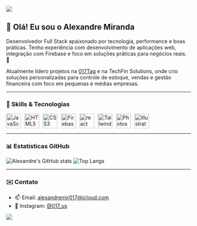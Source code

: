 <img src='https://capsule-render.vercel.app/api?type=waving&height=150&color=0:3915ed,100:210d82&text=&section=header&reversal=false&textBg=false&fontColor=ffffff&animation=twinkling&stroke=ffffff&strokeWidth=-9'>


## 👋 Olá! Eu sou o Alexandre Miranda

Desenvolvedor Full Stack apaixonado por tecnologia, performance e boas práticas. Tenho experiência com desenvolvimento de aplicações web, integração com Firebase e foco em soluções práticas para negócios reais. 🚀

Atualmente lidero projetos na [017Tag](https://github.com/seu-usuario-aqui) e na TechFin Solutions, onde crio soluções personalizadas para controle de estoque, vendas e gestão financeira com foco em pequenas e médias empresas.

---

### 🧠 Skills & Tecnologias

<div style="display: flex; flex-wrap: wrap; gap: 10px;">
  <img src="https://cdn.jsdelivr.net/gh/devicons/devicon/icons/javascript/javascript-original.svg" title="JavaScript" width="40" height="40"/>
  <img src="https://cdn.jsdelivr.net/gh/devicons/devicon/icons/html5/html5-original.svg" title="HTML5" width="40" height="40"/>
  <img src="https://cdn.jsdelivr.net/gh/devicons/devicon/icons/css3/css3-original.svg" title="CSS3" width="40" height="40"/>
  <img src="https://cdn.jsdelivr.net/gh/devicons/devicon/icons/firebase/firebase-plain.svg" title="Firebase" width="40" height="40"/>
  <img src="https://cdn.jsdelivr.net/gh/devicons/devicon/icons/react/react-original.svg" title="react" width="40" height="40"/>
  <img src="https://cdn.jsdelivr.net/gh/devicons/devicon/icons/tailwindcss/tailwindcss-original.svg" title="Tailwind CSS" width="40" height="40"/>
  <img src="https://cdn.jsdelivr.net/gh/devicons/devicon/icons/photoshop/photoshop-plain.svg" title="Photoshop" width="40" height="40"/>
  <img src="https://cdn.jsdelivr.net/gh/devicons/devicon/icons/illustrator/illustrator-plain.svg" title="Illustrator" width="40" height="40"/>
</div>

---

### 📊 Estatísticas GitHub

![Alexandre's GitHub stats](https://github-readme-stats.vercel.app/api?username=Aleraca017&show_icons=true&theme=radical)
![Top Langs](https://github-readme-stats.vercel.app/api/top-langs/?username=Aleraca017&layout=compact&theme=radical)

---

### ✉️ Contato

- 📫 Email: alexandremir017@icloud.com
- 📱 Instagram: [@017_us](https://instagram.com/017_us)













<img src='https://capsule-render.vercel.app/api?type=waving&height=150&color=0:3915ed,100:210d82&text=&section=footer&reversal=false&textBg=false&fontColor=ffffff&animation=twinkling&stroke=ffffff&strokeWidth=-9'>
